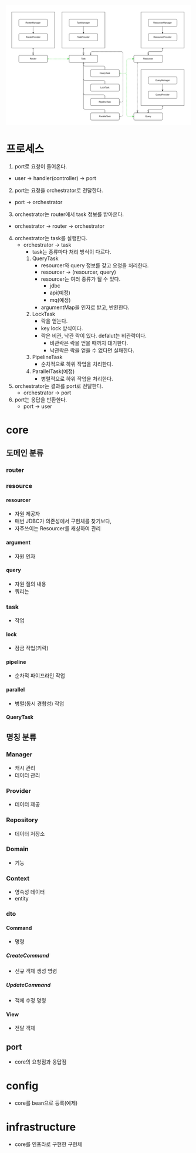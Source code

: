 ![클래스 관계 초안](../docs/erd/클래스_관계_초안.png)

# 프로세스
1. port로 요청이 들어온다.
- user -> handler(controller) -> port
2. port는 요청을 orchestrator로 전달한다.
- port -> orchestrator
3. orchestrator는 router에서 task 정보를 받아온다.
- orchestrator -> router -> orchestrator
4. orchestrator는 task를 실행한다.
    - orchestrator -> task
        - task는 종류마다 처리 방식이 다르다.
        1. QueryTask
            - resourcer와 query 정보를 갖고 요청을 처리한다.
            - resourcer -> (resourcer, query)
            - resourcer는 여러 종류가 될 수 있다.
              - jdbc
              - api(예정)
              - mq(예정)
            - argumentMap을 인자로 받고, 반환한다.
        2. LockTask
            - 락을 얻는다.
            - key lock 방식이다.
            - 락은 비관, 낙관 락이 있다. defalut는 비관락이다.
                - 비관락은 락을 얻을 때까지 대기한다.
                - 낙관락은 락을 얻을 수 없다면 실패한다.
        3. PipelineTask
            - 순차적으로 하위 작업을 처리한다.
        4. ParallelTask(예정)
            - 병렬적으로 하위 작업을 처리한다.
5. orchestrator는 결과를 port로 전달한다.
    - orchestrator -> port
6. port는 응답을 반환한다.
    - port -> user


# core
## 도메인 분류
### router

### resource
#### resourcer
- 자원 제공자
- 매번 JDBC가 의존성에서 구현체를 찾기보다, 
- 자주쓰이는 Resourcer를 캐싱하여 관리

#### argument
- 자원 인자

#### query
- 자원 질의 내용
- 쿼리는 

### task
- 작업
#### lock
- 잠금 작업(키락)
#### pipeline
- 순차적 파이프라인 작업
#### parallel
- 병렬(동시 경합성) 작업
#### QueryTask

## 명칭 분류
### Manager
- 캐시 관리
- 데이터 관리

### Provider
- 데이터 제공

### Repository
- 데이터 저장소

### Domain
- 기능

### Context
- 영속성 데이터
- entity

### dto
#### Command
- 명령
##### CreateCommand
- 신규 객체 생성 명령
##### UpdateCommand
- 객체 수정 명령
#### View
- 전달 객체



## port
- core의 요청점과 응답점






# config
- core를 bean으로 등록(예제)

# infrastructure
- core를 인프라로 구현한 구현체
